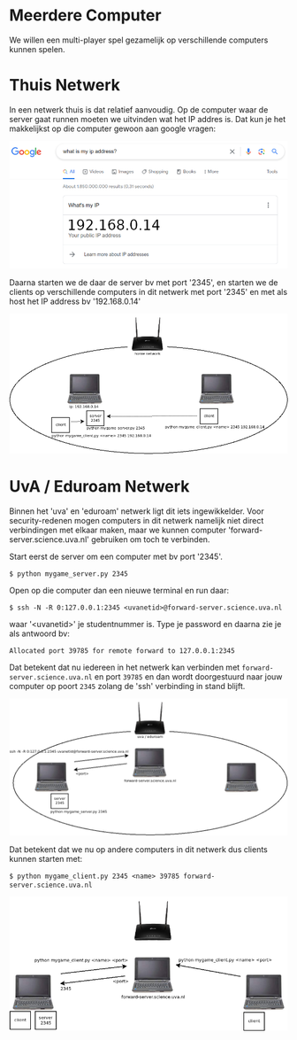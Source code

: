 # Meerdere Computer

We willen een multi-player spel gezamelijk op verschillende computers
kunnen spelen.

# Thuis Netwerk

In een netwerk thuis is dat relatief aanvoudig. Op de computer waar de
server gaat runnen moeten we uitvinden wat het IP addres is. Dat kun je het
makkelijkst op die computer gewoon aan google vragen:

![google_ip.png](google_ip.png)

Daarna starten we de daar de server bv met port '2345', en starten we
de clients op verschillende computers in dit netwerk met port '2345'
en met als host het IP address bv '192.168.0.14'

![connect_home.png](connect_home.png)

# UvA / Eduroam Netwerk

Binnen het 'uva' en 'eduroam' netwerk ligt dit iets
ingewikkelder. Voor security-redenen mogen computers in dit netwerk
namelijk niet direct verbindingen met elkaar maken, maar we kunnen
computer 'forward-server.science.uva.nl' gebruiken om toch te
verbinden.

Start eerst de server om een computer met bv port '2345'. 

```
$ python mygame_server.py 2345
```

Open op die computer dan een nieuwe terminal en run daar:

```
$ ssh -N -R 0:127.0.0.1:2345 <uvanetid>@forward-server.science.uva.nl
```

waar '\<uvanetid\>' je studentnummer is. Type je password en daarna zie
je als antwoord bv:

```
Allocated port 39785 for remote forward to 127.0.0.1:2345
```

Dat betekent dat nu iedereen in het netwerk kan verbinden met
`forward-server.science.uva.nl` en port `39785` en dan wordt
doorgestuurd naar jouw computer op poort `2345` zolang de 'ssh'
verbinding in stand blijft.

![port_forward.png](port_forward.png)

Dat betekent dat we nu op andere computers in dit netwerk dus clients
kunnen starten met:

```
$ python mygame_client.py 2345 <name> 39785 forward-server.science.uva.nl
```

![connect_eduroam.png](connect_eduroam.png)
